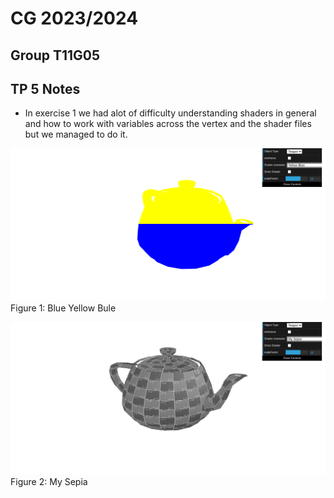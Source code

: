 # CG 2023/2024

## Group T11G05

## TP 5 Notes

- In exercise 1 we had alot of difficulty understanding shaders in general and how to work with variables across the vertex and the shader files but we managed to do it.

![Figure 1: Blue Yellow Bule](screenshots/cg-t11g05-tp5-1.png)
Figure 1: Blue Yellow Bule

![Figure 2: My Sepia](screenshots/cg-t11g05-tp5-2.png)
Figure 2: My Sepia